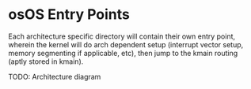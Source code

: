 # osOS Entry Points
Each architecture specific directory will contain their own entry point, wherein
the kernel will do arch dependent setup (interrupt vector setup, memory
segmenting if applicable, etc), then jump to the kmain routing (aptly stored
in kmain).

TODO: Architecture diagram
